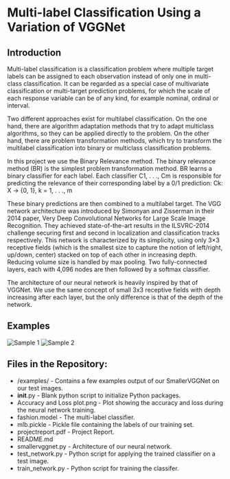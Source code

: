 # Multi-label Classification Using a Variation of VGGNet

## Introduction
Multi-label classification is a classification problem where multiple target labels can be assigned to each observation instead of only one in multi-class classification. It can be regarded as a special case of multivariate classification or multi-target prediction problems, for which the scale of each response variable can be of any kind, for example nominal, ordinal or interval.
<p>Two different approaches exist for multilabel classification. On the one hand, there are algorithm adaptation methods that try to adapt multiclass algorithms, so they can be applied directly to the problem. On the other hand, there are problem transformation methods, which try to transform the multilabel classification into binary or multiclass classification problems.</p>
<p>In this project we use the Binary Relevance method. The binary relevance method (BR) is the simplest problem transformation method. BR learns a binary classifier for each label. Each classifier C1, . . ., Cm is responsible for predicting the relevance of their corresponding label by a 0/1 prediction: Ck: X → {0, 1}, k = 1, . . ., m</p>
<p>These binary predictions are then combined to a multilabel target.
The VGG network architecture was introduced by Simonyan and Zisserman in their 2014 paper, Very Deep Convolutional Networks for Large Scale Image Recognition. They achieved state-of-the-art results in the ILSVRC-2014 challenge securing first and second in localization and classification tracks respectively.
This network is characterized by its simplicity, using only 3×3 receptive fields (which is the smallest size to capture the notion of left/right, up/down, center) stacked on top of each other in increasing depth. Reducing volume size is handled by max pooling. Two fully-connected layers, each with 4,096 nodes are then followed by a softmax classifier.</p>
<p>The architecture of our neural network is heavily inspired by that of VGGNet. We use the same concept of small 3x3 receptive fields with depth increasing after each layer, but the only difference is that of the depth of the network.</p>

## Examples
![Sample 1](https://github.com/csaiprashant/multilabel_classification_vggnet/blob/master/examples/01.png)
![Sample 2](https://github.com/csaiprashant/multilabel_classification_vggnet/blob/master/examples/10.png)

## Files in the Repository:
- /examples/ - Contains a few examples output of our SmallerVGGNet on our test images.
- __init__.py - Blank python script to initialize Python packages.
- Accuracy and Loss plot.png - Plot showing the accuracy and loss during the neural network training.
- fashion.model - The multi-label classifier.
- mlb.pickle - Pickle file containing the labels of our training set.
- projectreport.pdf - Project Report.
- README.md
- smallervggnet.py - Architecture of our neural network.
- test_network.py - Python script for applying the trained classifier on a test image. 
- train_network.py - Python script for training the classifer.
